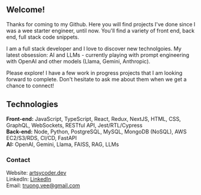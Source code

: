 ## Welcome!

Thanks for coming to my Github. Here you will find projects I've done since I was a wee starter engineer, until now. You'll find a variety of front end, back end, full stack code snippets.

I am a full stack developer and I love to discover new technolgoies. My latest obsession: AI and LLMs - currently playing with prompt engineering with OpenAI and other models (Llama, Gemini, Anthropic). 

Please explore! I have a few work in progress projects that I am looking forward to complete. Don't hesitate to ask me about them when we get a chance to connect!

## Technologies
**Front-end:** JavaScript, TypeScript, React, Redux, NextJS, HTML, CSS, GraphQL, WebSockets, RESTful API, Jest/RTL/Cypress<br/>
**Back-end:** Node, Python, PostgreSQL, MySQL, MongoDB (NoSQL), AWS EC2/S3/RDS, CI/CD, FastAPI <br />
**AI:** OpenAI, Gemini, Llama, FAISS, RAG, LLMs

### Contact
Website: [artsycoder.dev](https://artsycoder.dev)<br />
LinkedIn: [LinkedIn](https://linkedin.com/in/samisoam)<br />
Email: [truong.vee@gmail.com](mailto:truong.vee@gmail.com)

<!--
**svyoung/svyoung** is a ✨ _special_ ✨ repository because its `README.md` (this file) appears on your GitHub profile.

Here are some ideas to get you started:

- 🔭 I’m currently working on ...
- 🌱 I’m currently learning ...
- 👯 I’m looking to collaborate on ...
- 🤔 I’m looking for help with ...
- 💬 Ask me about ...
- 📫 How to reach me: ...
- 😄 Pronouns: ...
- ⚡ Fun fact: ...
-->
